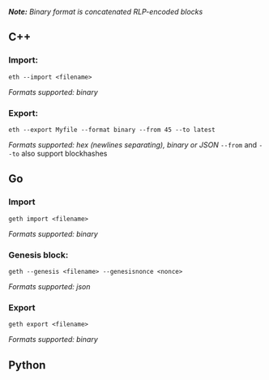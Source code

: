 _**Note:** Binary format is concatenated RLP-encoded blocks_

## C++
### Import:
```
eth --import <filename>
```
_Formats supported: binary_

### Export:
```
eth --export Myfile --format binary --from 45 --to latest
```
_Formats supported: hex (newlines separating), binary or JSON_
`--from` and `--to` also support blockhashes

## Go
### Import
```
geth import <filename>
```
_Formats supported: binary_

### Genesis block:
```
geth --genesis <filename> --genesisnonce <nonce>
```
_Formats supported: json_
### Export
```
geth export <filename>
```
_Formats supported: binary_
## Python